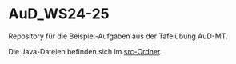 # AuD_WS24-25
Repository für die Beispiel-Aufgaben aus der Tafelübung AuD-MT.

Die Java-Dateien befinden sich im [src-Ordner](./src).